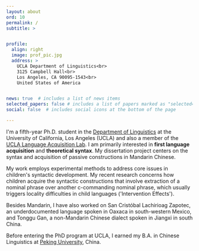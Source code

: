 ```yaml
---
layout: about
ord: 10
permalink: /
subtitle: >


profile:
  align: right
  image: prof_pic.jpg
  address: >
    UCLA Department of Linguistics<br>
    3125 Campbell Hall<br>
    Los Angeles, CA 90095-1543<br>
    United States of America


news: true  # includes a list of news items
selected_papers: false # includes a list of papers marked as "selected={true}"
social: false  # includes social icons at the bottom of the page

---
```


I'm a fifth-year Ph.D. student in the <a href="https://linguistics.ucla.edu" target="_new">Department of Linguistics</a> at the University of California, Los Angeles (UCLA) and also a member of the <a href="https://languagelab.humanities.ucla.edu" target="_new">UCLA Language Acquisition Lab</a>. I am primarily interested in __first language acquisition__ and __theoretical syntax__. My dissertation project centers on the syntax and acquisition of passive constructions in Mandarin Chinese. 


My work employs experimental methods to address core issues in children's syntactic development. My recent research concerns how children acquire the syntactic constructions that involve extraction of a nominal phrase over another c-commanding nominal phrase, which usually triggers locality difficulties in child languages ('Intervention Effects').



Besides Mandarin, I have also worked on San Cristóbal Lachirioag Zapotec, an underdocumented language spoken in Oaxaca in south-western Mexico, and Tonggu Gan, a non-Mandarin Chinese dialect spoken in Jiangxi in south China.

Before entering the PhD program at UCLA, I earned my B.A. in Chinese Linguistics at <a href="https://english.pku.edu.cn" target="_new">Peking University</a>, China. 

